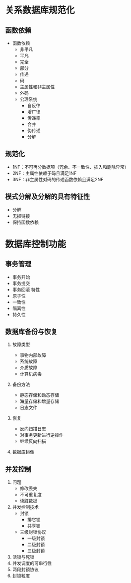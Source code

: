 # 关系数据库规范化
## 函数依赖
- 函数依赖
  - 非平凡
  - 平凡
  - 完全
  - 部分
  - 传递
  - 码
  - 主属性和非主属性
  - 外码
  - 公理系统
    - 自反律
    - 增广律
    - 传递率
    - 合并
    - 伪传递
    - 分解
## 规范化
- 1NF：不可再分数据项（冗余、不一致性、插入和删除异常）
- 2NF：主属性依赖于码且满足1NF
- 3NF：非主属性对码的传递函数依赖且满足2NF

## 模式分解及分解的具有特征性
- 分解
- 无损链接
- 保持函数依赖

# 数据库控制功能
## 事务管理
- 事务开始
- 事务提交
- 事务回滚
特性
- 原子性
- 一致性
- 隔离性
- 持久性

## 数据库备份与恢复
1. 故障类型
   - 事物内部故障
   - 系统故障
   - 介质故障
   - 计算机病毒

2. 备份方法
   - 静态存储和动态存储
   - 海量存储和增量存储
   - 日志文件

3. 恢复
   - 反向扫描日志
   - 对事务更新进行逆操作
   - 继续反向扫描

4. 数据库镜像

## 并发控制
1. 问题
   - 修改丢失
   - 不可重复度
   - 读脏数据
2. 并发控制技术
   - 封锁
     - 排它锁
     - 共享锁
   - 三级封锁协议
     - 一级封锁
     - 二级封锁
     - 三级封锁
3. 活锁与死锁
4. 并发调度的可串行性
5. 两段封锁协议
6. 封锁粒度
